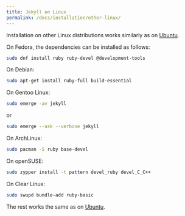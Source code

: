 ```yaml
---
title: Jekyll on Linux
permalink: /docs/installation/other-linux/
---
```

Installation on other Linux distributions works similarly as on [Ubuntu](../ubuntu/).

On Fedora, the dependencies can be installed as follows:

```sh
sudo dnf install ruby ruby-devel @development-tools
```

On Debian:

```sh
sudo apt-get install ruby-full build-essential
```

On Gentoo Linux:

```sh
sudo emerge -av jekyll
```

or

```sh
sudo emerge --ask --verbose jekyll
```

On ArchLinux:

```sh
sudo pacman -S ruby base-devel
```

On openSUSE:

```sh
sudo zypper install -t pattern devel_ruby devel_C_C++
```

On Clear Linux:

```sh
sudo swupd bundle-add ruby-basic
```

The rest works the same as on [Ubuntu](../ubuntu/).
